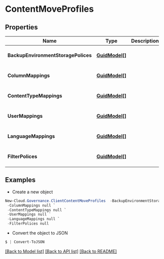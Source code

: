 # ContentMoveProfiles
## Properties

Name | Type | Description | Notes
------------ | ------------- | ------------- | -------------
**BackupEnvironmentStoragePolices** | [**GuidModel[]**](GuidModel.md) |  | [optional] [default to null]
**ColumnMappings** | [**GuidModel[]**](GuidModel.md) |  | [optional] [default to null]
**ContentTypeMappings** | [**GuidModel[]**](GuidModel.md) |  | [optional] [default to null]
**UserMappings** | [**GuidModel[]**](GuidModel.md) |  | [optional] [default to null]
**LanguageMappings** | [**GuidModel[]**](GuidModel.md) |  | [optional] [default to null]
**FilterPolices** | [**GuidModel[]**](GuidModel.md) |  | [optional] [default to null]

## Examples

- Create a new object
```powershell
New-Cloud.Governance.ClientContentMoveProfiles  -BackupEnvironmentStoragePolices null `
 -ColumnMappings null `
 -ContentTypeMappings null `
 -UserMappings null `
 -LanguageMappings null `
 -FilterPolices null
```

- Convert the object to JSON
```powershell
$ | Convert-ToJSON
```


[[Back to Model list]](../README.md#documentation-for-models) [[Back to API list]](../README.md#documentation-for-api-endpoints) [[Back to README]](../README.md)

